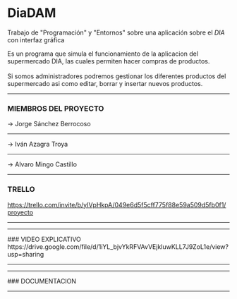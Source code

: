  # DiaDAM
 Trabajo de "Programación" y "Entornos" sobre una aplicación sobre el _DIA_ con interfaz gráfica
 
Es un programa que simula el funcionamiento de la aplicacion del supermercado DIA, las cuales permiten hacer compras de productos.
<br><br>
Si somos administradores podremos gestionar los diferentes productos del supermercado asi como editar, borrar y insertar nuevos productos.
<hr>

### MIEMBROS DEL PROYECTO
-> Jorge Sánchez Berrocoso<hr>
-> Iván Azagra Troya<hr>
-> Alvaro Mingo Castillo

<hr>

### TRELLO
https://trello.com/invite/b/yIVpHkpA/049e6d5f5cff775f88e59a509d5fb0f1/proyecto
<hr>
<hr>
### VIDEO EXPLICATIVO
https://drive.google.com/file/d/1iYL_bjvYkRFVAvVEjkIuwKLL7J9ZoL1e/view?usp=sharing

<hr>
<hr>
### DOCUMENTACION
<hr>

 <!-- LINK -->
[website]: https://github.com/IvanAzagraTroya/DiaDAM
